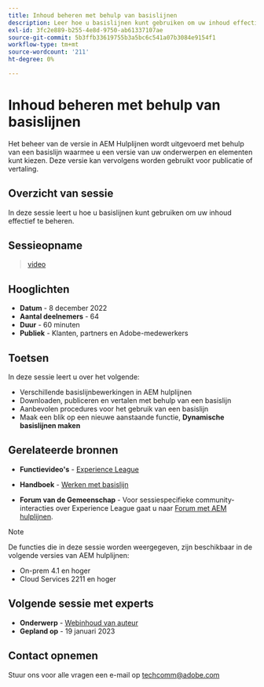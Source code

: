 ```yaml
---
title: Inhoud beheren met behulp van basislijnen
description: Leer hoe u basislijnen kunt gebruiken om uw inhoud effectief te beheren.
exl-id: 3fc2e889-b255-4e8d-9750-ab61337107ae
source-git-commit: 5b3ffb33619755b3a5bc6c541a07b3084e9154f1
workflow-type: tm+mt
source-wordcount: '211'
ht-degree: 0%

---
```


# Inhoud beheren met behulp van basislijnen

Het beheer van de versie in AEM Hulplijnen wordt uitgevoerd met behulp van een basislijn waarmee u een versie van uw onderwerpen en elementen kunt kiezen. Deze versie kan vervolgens worden gebruikt voor publicatie of vertaling.

## Overzicht van sessie

In deze sessie leert u hoe u basislijnen kunt gebruiken om uw inhoud effectief te beheren.

## Sessieopname

>[video](https://video.tv.adobe.com/v/3414172/version-management-release-management-baseline?quality=12&learn=on)

## Hooglichten

- **Datum** - 8 december 2022
- **Aantal deelnemers** - 64
- **Duur** - 60 minuten
- **Publiek** - Klanten, partners en Adobe-medewerkers

## Toetsen

In deze sessie leert u over het volgende:
- Verschillende basislijnbewerkingen in AEM hulplijnen
- Downloaden, publiceren en vertalen met behulp van een basislijn
- Aanbevolen procedures voor het gebruik van een basislijn
- Maak een blik op een nieuwe aanstaande functie, **Dynamische basislijnen maken**

## Gerelateerde bronnen

- **Functievideo&#39;s** -  [Experience League](https://experienceleague.adobe.com/docs/experience-manager-guides-learn/videos/advanced-user-guide/overview.html?lang=en)

- **Handboek** - [Werken met basislijn](https://help.adobe.com/en_US/xml-documentation-for-adobe-experience-manager/index.html#t=DXML-master-map%2Fgenerate-output-use-baseline-for-publishing.html)

- **Forum van de Gemeenschap** - Voor sessiespecifieke community-interacties over Experience League gaat u naar [Forum met AEM hulplijnen](https://experienceleaguecommunities.adobe.com/t5/experience-manager-guides/bd-p/xml-documentation-discussions).

>[!NOTE]
>
>De functies die in deze sessie worden weergegeven, zijn beschikbaar in de volgende versies van AEM hulplijnen:
> - On-prem 4.1 en hoger
> - Cloud Services 2211 en hoger


## Volgende sessie met experts

- **Onderwerp** - [Webinhoud van auteur](webbased-authoring-jan2023.md)
- **Gepland op** - 19 januari 2023

## Contact opnemen

Stuur ons voor alle vragen een e-mail op <techcomm@adobe.com>

